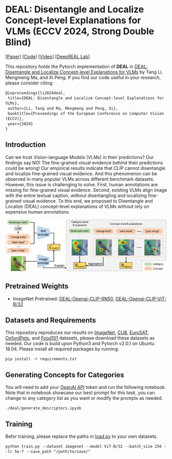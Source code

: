 # DEAL: Disentangle and Localize Concept-level Explanations for VLMs (ECCV 2024, Strong Double Blind)

[[Paper](https://arxiv.org/pdf/2407.14412)] [[Code](https://github.com/tangli-udel/DEAL)] [[Video](https://www.youtube.com/watch?v=Rd4vFWI2fKw)] [[DeepREAL Lab](https://deep-real.github.io/)]

This repository holds the Pytorch implementation of **DEAL** in [DEAL: Disentangle and Localize Concept-level Explanations for VLMs](https://arxiv.org/pdf/2407.14412) by Tang Li, Mengmeng Ma, and Xi Peng.
If you find our code useful in your research, please consider citing:

```
@inproceedings{li2024deal,
 title={DEAL: Disentangle and Localize Concept-level Explanations for VLMs},
 author={Li, Tang and Ma, Mengmeng and Peng, Xi},
 booktitle={Proceedings of the European Conference on Computer Vision (ECCV)},
 year={2024}
}
```

## Introduction

Can we trust Vision-language Models (VLMs) in their predictions?
Our findings say NO! The fine-grained visual evidence behind their predictions could be wrong!
Our empirical results indicate that CLIP cannot disentangle and localize fine-grained visual evidence.
And this phenomenon can be observed in many popular VLMs across different benchmark datasets.
However, this issue is challenging to solve.
First, human annotations are missing for fine-grained visual evidence.
Second, existing VLMs align image with the entire textual caption, without disentangling and localizing fine-grained visual evidence.
To this end, we proposed to Disentangle and Localize (DEAL) concept-level explanations of VLMs without rely on expensive human annotations.

![method](figures/figure_overview.png)


## Pretrained Weights
- ImageNet Pretrained: [DEAL-Openai-CLIP-RN50](https://drive.google.com/file/d/1Th_WQ0aPhnmqQ_uv7GJKv9vLyApcfaic/view?usp=sharing), [DEAL-Openai-CLIP-ViT-B/32](https://drive.google.com/file/d/1SoL-nNG4AgQ2V2Q39M2KX5bqWx95CaA0/view?usp=sharing)


## Datasets and Requirements

This repository reproduces our results on [ImageNet](https://www.image-net.org/download.php), [CUB](https://www.vision.caltech.edu/datasets/cub_200_2011/), [EuroSAT](https://zenodo.org/records/7711810#.ZAm3k-zMKEA), [OxfordPets](https://www.robots.ox.ac.uk/~vgg/data/pets/), and [Food101](https://data.vision.ee.ethz.ch/cvl/datasets_extra/food-101/) datasets, please download these datasets as needed. Our code is build upon Python3 and Pytorch v2.0.1 on Ubuntu 18.04. Please install all required packages by running:

```
pip install -r requirements.txt
```

## Generating Concepts for Categories
You will need to add your [OpenAI API](https://platform.openai.com/docs/api-reference/introduction) token and run the following notebook. Note that in notebook showcase our best prompt for *this task*, you can change to any category list as you want or modify the prompts as needed.
```
./deal/generate_descriptors.ipynb
```


## Training

Befor training, please replace the paths in [load.py](https://github.com/tangli-udel/DEAL/blob/3d31d67638395af9dda938017882f73088105a99/load.py#L81) to your own datasets.

```
python train.py --dataset imagenet --model ViT-B/32 --batch_size 256 --lr 5e-7 --save_path "/path/to/save/"
```
